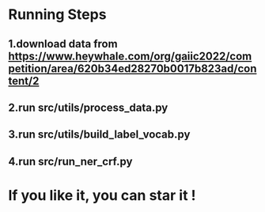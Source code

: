 # Running Steps

## 1.download data from https://www.heywhale.com/org/gaiic2022/competition/area/620b34ed28270b0017b823ad/content/2

## 2.run src/utils/process_data.py

## 3.run src/utils/build_label_vocab.py

## 4.run src/run_ner_crf.py


# If you like it, you can star it !
